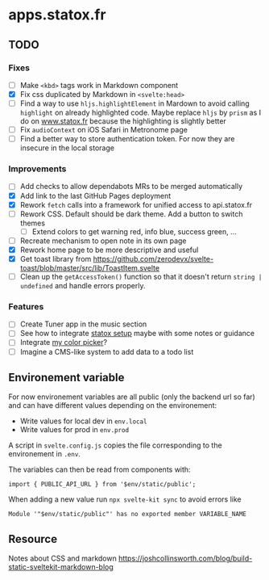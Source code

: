 # apps.statox.fr

## TODO

### Fixes

-   [ ] Make `<kbd>` tags work in Markdown component
-   [x] Fix css duplicated by Markdown in `<svelte:head>`
-   [ ] Find a way to use `hljs.highlightElement` in Mardown to avoid calling `highlight` on already highlighted code. Maybe replace `hljs` by `prism` as I do on www.statox.fr because the highlighting is slightly better
-   [ ] Fix `audioContext` on iOS Safari in Metronome page
-   [ ] Find a better way to store authentication token. For now they are insecure in the local storage

### Improvements

-   [ ] Add checks to allow dependabots MRs to be merged automatically
-   [x] Add link to the last GitHub Pages deployment
-   [x] Rework `fetch` calls into a framework for unified access to api.statox.fr
-   [ ] Rework CSS. Default should be dark theme. Add a button to switch themes
    -   [ ] Extend colors to get warning red, info blue, success green, ...
-   [ ] Recreate mechanism to open note in its own page
-   [x] Rework home page to be more descriptive and useful
-   [x] Get toast library from https://github.com/zerodevx/svelte-toast/blob/master/src/lib/ToastItem.svelte
-   [ ] Clean up the `getAccessToken()` function so that it doesn't return `string | undefined` and handle errors properly.

### Features

-   [ ] Create Tuner app in the music section
-   [ ] See how to integrate [statox setup](https://github.com/statox/setup) maybe with some notes or guidance
-   [ ] Integrate [my color picker](https://statox.github.io/color-picker/)?
-   [ ] Imagine a CMS-like system to add data to a todo list

## Environement variable

For now environement variables are all public (only the backend url so far) and can have different values depending on the environement:

-   Write values for local dev in `env.local`
-   Write values for prod in `env.prod`

A script in `svelte.config.js` copies the file corresponding to the environement in `.env`.

The variables can then be read from components with:

```
import { PUBLIC_API_URL } from '$env/static/public';
```

When adding a new value run `npx svelte-kit sync` to avoid errors like

```error
Module '"$env/static/public"' has no exported member VARIABLE_NAME
```

## Resource

Notes about CSS and markdown
https://joshcollinsworth.com/blog/build-static-sveltekit-markdown-blog
